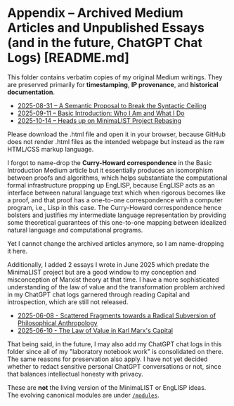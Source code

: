 # Appendix – Archived Medium Articles and Unpublished Essays (and in the future, ChatGPT Chat Logs) [README.md]

This folder contains verbatim copies of my original Medium writings.
They are preserved primarily for **timestamping**, **IP provenance**, and
**historical documentation**.

- [2025-08-31 – A Semantic Proposal to Break the Syntactic Ceiling](./2025-08-31-semantic-proposal.html)
- [2025-09-11 – Basic Introduction: Who I Am and What I Do](./2025-09-11-basic-introduction.html)
- [2025-10-14 – Heads up on MinimaLIST Project Rebasing](./2025-10-14-heads-up.html)

Please download the .html file and open it in your browser, because GitHub
does not render .html files as the intended webpage but instead as the raw
HTML/CSS markup language.

I forgot to name-drop the **Curry-Howard correspondence** in the Basic
Introduction Medium article but it essentially produces an isomorphism
between proofs and algorithms, which helps substantiate the computational
formal infrastructure propping up EngLISP, because EngLISP acts as an
interface between natural language text which when rigorous becomes like
a proof, and that proof has a one-to-one correspondence with a computer
program, i.e., Lisp in this case. The Curry-Howard correspondence hence
bolsters and justifies my intermediate language representation by providing
some theoretical guarantees of this one-to-one mapping between idealized
natural language and computational programs.

Yet I cannot change the archived articles anymore, so I am name-dropping
it here.

Additionally, I added 2 essays I wrote in June 2025 which predate the
MinimaLIST project but are a good window to my conception and misconception
of Marxist theory at that time. I have a more sophisticated understanding
of the law of value and the transformation problem archived in my ChatGPT
chat logs garnered through reading Capital and introspection, which are
still not released.

- [2025-06-08 - Scattered Fragments towards a Radical Subversion of Philosophical Anthropology](./2025-06-08-philosophy-essay.md)
- [2025-06-10 - The Law of Value in Karl Marx's Capital](./2025-06-10-law-of-value-karl-marx-capital.md)

That being said, in the future, I may also add my ChatGPT chat logs in this
folder since all of my "laboratory notebook work" is consolidated on there.
The same reasons for preservation also apply. I have not yet decided whether
to redact sensitive personal ChatGPT conversations or not, since that balances
intellectual honesty with privacy.

These are **not** the living version of the MinimaLIST or EngLISP ideas.  
The evolving canonical modules are under [`/modules`](../modules).
